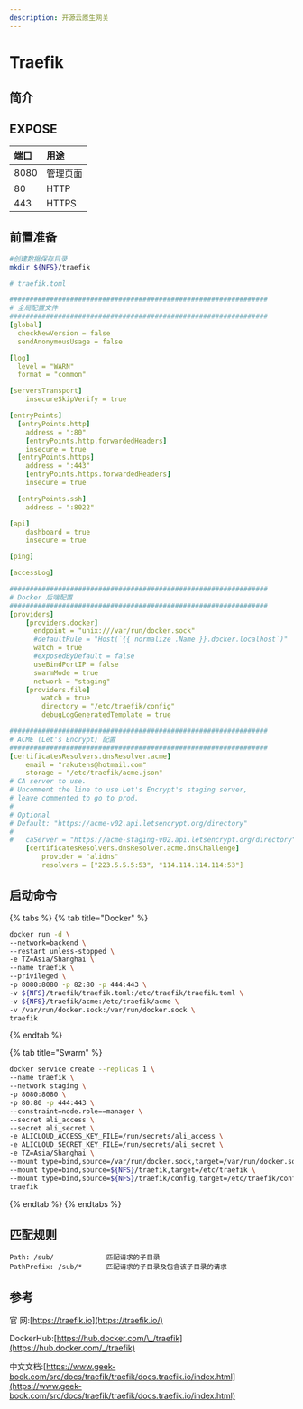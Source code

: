 ```yaml
---
description: 开源云原生网关
---
```


# Traefik

## 简介



## EXPOSE

| 端口 | 用途 |
| :--- | :--- |
| 8080 | 管理页面 |
| 80 | HTTP |
| 443 | HTTPS |



## 前置准备

```bash
#创建数据保存目录
mkdir ${NFS}/traefik
```

```yaml
# traefik.toml

################################################################
# 全局配置文件
################################################################
[global]
  checkNewVersion = false
  sendAnonymousUsage = false

[log]
  level = "WARN"
  format = "common"

[serversTransport]
	insecureSkipVerify = true

[entryPoints]
  [entryPoints.http]
    address = ":80"
    [entryPoints.http.forwardedHeaders]
	insecure = true
  [entryPoints.https]
    address = ":443"
    [entryPoints.https.forwardedHeaders]
	insecure = true

  [entryPoints.ssh]
    address = ":8022"

[api]
	dashboard = true
	insecure = true

[ping]

[accessLog]

################################################################
# Docker 后端配置
################################################################
[providers]
    [providers.docker]
	  endpoint = "unix:///var/run/docker.sock"
	  #defaultRule = "Host(`{{ normalize .Name }}.docker.localhost`)"
	  watch = true
	  #exposedByDefault = false
	  useBindPortIP = false
	  swarmMode = true
	  network = "staging"
    [providers.file]
        watch = true
        directory = "/etc/traefik/config"
        debugLogGeneratedTemplate = true

################################################################
# ACME (Let's Encrypt) 配置
################################################################
[certificatesResolvers.dnsResolver.acme]
	email = "rakutens@hotmail.com"
	storage = "/etc/traefik/acme.json"
# CA server to use.
# Uncomment the line to use Let's Encrypt's staging server,
# leave commented to go to prod.
#
# Optional
# Default: "https://acme-v02.api.letsencrypt.org/directory"
#
#	caServer = "https://acme-staging-v02.api.letsencrypt.org/directory"
	[certificatesResolvers.dnsResolver.acme.dnsChallenge]
		provider = "alidns"
		resolvers = ["223.5.5.5:53", "114.114.114.114:53"]

```

## 启动命令

{% tabs %}
{% tab title="Docker" %}


```bash
docker run -d \
--network=backend \
--restart unless-stopped \
-e TZ=Asia/Shanghai \
--name traefik \
--privileged \
-p 8080:8080 -p 82:80 -p 444:443 \
-v ${NFS}/traefik/traefik.toml:/etc/traefik/traefik.toml \
-v ${NFS}/traefik/acme:/etc/traefik/acme \
-v /var/run/docker.sock:/var/run/docker.sock \
traefik
```
{% endtab %}

{% tab title="Swarm" %}


```bash
docker service create --replicas 1 \
--name traefik \
--network staging \
-p 8080:8080 \
-p 80:80 -p 444:443 \
--constraint=node.role==manager \
--secret ali_access \
--secret ali_secret \
-e ALICLOUD_ACCESS_KEY_FILE=/run/secrets/ali_access \
-e ALICLOUD_SECRET_KEY_FILE=/run/secrets/ali_secret \
-e TZ=Asia/Shanghai \
--mount type=bind,source=/var/run/docker.sock,target=/var/run/docker.sock \
--mount type=bind,source=${NFS}/traefik,target=/etc/traefik \
--mount type=bind,source=${NFS}/traefik/config,target=/etc/traefik/config,readonly \
traefik
```
{% endtab %}
{% endtabs %}

## 匹配规则

```text
Path: /sub/             匹配请求的子目录
PathPrefix: /sub/*      匹配请求的子目录及包含该子目录的请求
```

## 参考

官 网:[https://traefik.io](https://traefik.io/)

DockerHub:[https://hub.docker.com/\_/traefik](https://hub.docker.com/_/traefik)

中文文档:[https://www.geek-book.com/src/docs/traefik/traefik/docs.traefik.io/index.html](https://www.geek-book.com/src/docs/traefik/traefik/docs.traefik.io/index.html)


